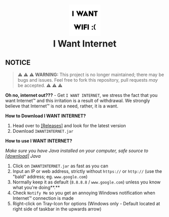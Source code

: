 <h1 align="center">
<img src="src/assets/icon.png" alt="Icon" width="100" height="100">
<br>
I Want Internet
<br>
</h1>

## NOTICE
> :warning: :warning: :warning: **WARNING:** This project is no longer maintained; there may be bugs and issues. Feel free to fork this repository, pull requests *may* be accepted. :warning: :warning: :warning:

**Oh no, internet out???** -
Get `I WANT INTERNET`, we stress the fact that you want Internet™ and this irritation is a result of withdrawal. We strongly believe that Internet™ is not a need, rather, it is a want.

**How to Download I WANT INTERNET?**
1. Head over to [[Releases]](https://github.com/itsmarsss/I-WANT-INTERNET/releases) and look for the latest version
2. Download `IWANTINTERNET.jar`

**How to use I WANT INTERNET?**

*Make sure you have Java installed on your computer, safe source to [[download]](https://www.oracle.com/java/technologies/downloads/) Java*
1. Click on `IWANTINTERNET.jar` as fast as you can
2. Input an IP or web address, strictly without `https://` or `http://` (use the "bald" address; eg. `www.google.com`)
3. Normally keep it as default (`8.8.8.8` / `www.google.com`) unless you know what you're doing**.**
4. Check `Notify Me` so you get an annoying Windows notification when Internet™ connection is made
5. Right-click on Tray-Icon for options (Windows only - Default located at right side of taskbar in the upwards arrow)